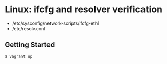 Linux: ifcfg and resolver verification
======================================

+ /etc/sysconfig/network-scripts/ifcfg-eth1
+ /etc/resolv.conf

Getting Started
---------------

```
$ vagrant up
```
